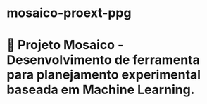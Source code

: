 # mosaico-proext-ppg
# 🎨 Projeto Mosaico - Desenvolvimento de ferramenta para planejamento experimental baseada em Machine Learning.
